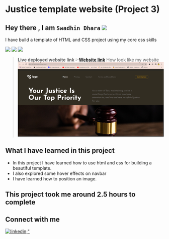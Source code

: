 # Justice template website (Project 3)

## Hey there , I am `Swadhin Dhara`  <img src="https://media.giphy.com/media/hvRJCLFzcasrR4ia7z/giphy.gif" width="25px"></h1>

I have build a template of  HTML and CSS project using my core css skills <br>



![](https://img.shields.io/badge/project-3-yellowgreen)
![](https://img.shields.io/badge/html-5-orange)
![](https://img.shields.io/badge/CSS-3-ff69b4)


> **Live deployed website link :-[Website link](https://law-and-justice-website.netlify.app/)**
> How look like my website
![](https://github.com/Swadhindhara/Justice-template-website--Project-3/blob/main/Final%20output.png)

## What I have learned in this project
  - In this project I have learned how to use html and css for building a beautiful template.
  - I also explored some hover effects on navbar
  - I have learned how to position an image.
  

## This project took me around 2.5 hours to complete

## Connect with me 

<div>
  <a href="https://www.linkedin.com/in/swadhin-dhara-3a402a181/" target="_blank">
    <img src=https://img.shields.io/badge/LinkedIn-0077B5?style=for-the-badge&logo=linkedin&logoColor=white alt=linkedin;" />
  </a>
 
  
</div>

